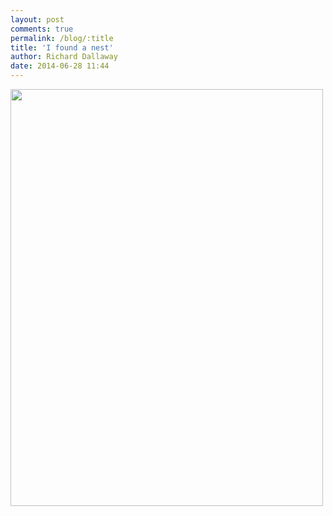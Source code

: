 ```yaml
---
layout: post
comments: true
permalink: /blog/:title
title: 'I found a nest'
author: Richard Dallaway
date: 2014-06-28 11:44
---
```


<div><a href="http://static.skitters.dallaway.com/tp_IMG_20140628_101147.jpg"><img src="http://static.skitters.dallaway.com/tp_thumb_IMG_20140628_101147.jpg" width="500" height="667"/></a></div>


  
      
